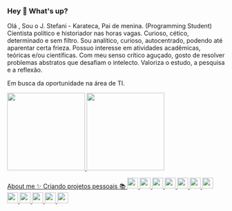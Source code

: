 ### Hey 👋 What's up?

 Olá , Sou o J. Stefani - Karateca, Pai de menina. (Programming Student) Cientista político e historiador nas horas vagas. Curioso, cético, determinado e sem filtro. Sou analítico, curioso, autocentrado, podendo até aparentar certa frieza. Possuo interesse em atividades acadêmicas, teóricas e/ou científicas. Com meu senso crítico aguçado, gosto de resolver problemas abstratos que desafiam o intelecto. Valoriza o estudo, a pesquisa e a reflexão.

Em busca da oportunidade na área de TI.  <div>
<a href="https://github.com/seu-usuário-aqui">
<img height="180em" src="https://github-readme-stats.vercel.app/api/top-langs/?username=jotastefani&layout=compact&langs_count=7&theme=dracula"/>
<img height="180em" src="https://github-readme-stats.vercel.app/api?username=jotastefani&show_icons=true&theme=dracula&include_all_commits=true&count_private=true"/>
</div>
About me ✨ Criando projetos pessoais 📚 
 <img height="25em" src="https://cdn.jsdelivr.net/gh/devicons/devicon/icons/react/react-original.svg" /> <img height="25em" src="https://cdn.jsdelivr.net/gh/devicons/devicon/icons/nodejs/nodejs-original-wordmark.svg" /> <img height="25em" src="https://cdn.jsdelivr.net/gh/devicons/devicon/icons/java/java-original-wordmark.svg" /> <img height="25em" src="https://cdn.jsdelivr.net/gh/devicons/devicon/icons/javascript/javascript-original.svg" /> <img height="25em" src="https://cdn.jsdelivr.net/gh/devicons/devicon/icons/typescript/typescript-original.svg" /> <img height="25em" src="https://cdn.jsdelivr.net/gh/devicons/devicon/icons/html5/html5-original.svg" /> <img height="25em" src="https://cdn.jsdelivr.net/gh/devicons/devicon/icons/css3/css3-original.svg" /> <img height="25em" src="https://cdn.jsdelivr.net/gh/devicons/devicon/icons/tailwindcss/tailwindcss-original-wordmark.svg" /> <img height="25em" src="https://cdn.jsdelivr.net/gh/devicons/devicon/icons/bash/bash-original.svg" /> <img height="25em" src="https://cdn.jsdelivr.net/gh/devicons/devicon/icons/bootstrap/bootstrap-original.svg" /> <img height="25em" src="https://cdn.jsdelivr.net/gh/devicons/devicon/icons/vscode/vscode-original.svg" /> <img height="25em" src="https://cdn.jsdelivr.net/gh/devicons/devicon/icons/github/github-original.svg" /> 
          
          
          
          
          
          

           

          



           
          
          
          
